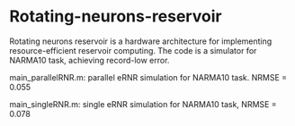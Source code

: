 # Rotating-neurons-reservoir
Rotating neurons reservoir is a hardware architecture for implementing resource-efficient reservoir computing. The code is a simulator for NARMA10 task, achieving record-low error.

main_parallelRNR.m: parallel eRNR simulation for NARMA10 task. NRMSE = 0.055

main_singleRNR.m: single eRNR simulation for NARMA10 task, NRMSE = 0.078
